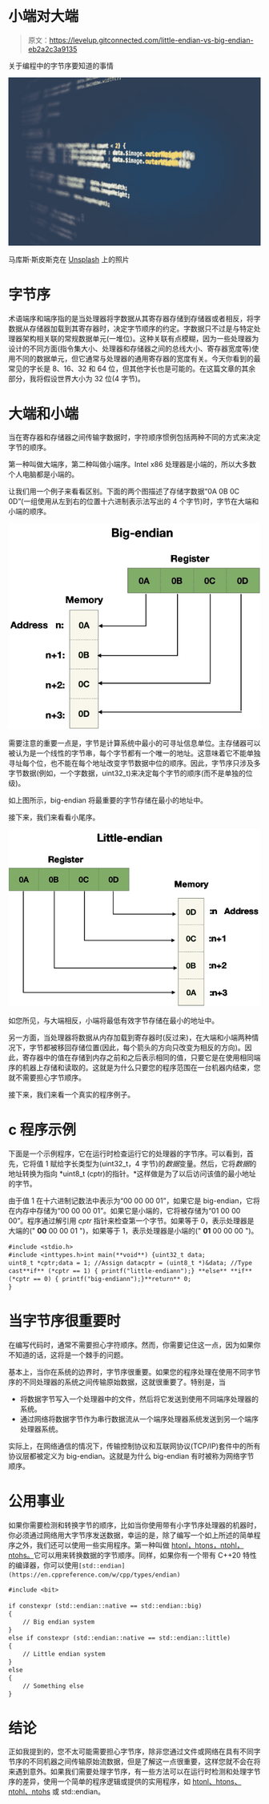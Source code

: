# 小端对大端

> 原文：<https://levelup.gitconnected.com/little-endian-vs-big-endian-eb2a2c3a9135>

关于编程中的字节序要知道的事情

![](img/830ff3f82505f2938de72b3fa8b535a2.png)

马库斯·斯皮斯克在 [Unsplash](https://unsplash.com?utm_source=medium&utm_medium=referral) 上的照片

# 字节序

术语端序和端序指的是当处理器将字数据从其寄存器存储到存储器或者相反，将字数据从存储器加载到其寄存器时，决定字节顺序的约定。字数据只不过是与特定处理器架构相关联的常规数据单元(一堆位)。这种关联有点模糊，因为一些处理器为设计的不同方面(指令集大小、处理器和存储器之间的总线大小、寄存器宽度等)使用不同的数据单元，但它通常与处理器的通用寄存器的宽度有关。今天你看到的最常见的字长是 8、16、32 和 64 位，但其他字长也是可能的。在这篇文章的其余部分，我将假设世界大小为 32 位(4 字节)。

# 大端和小端

当在寄存器和存储器之间传输字数据时，字符顺序惯例包括两种不同的方式来决定字节的顺序。

第一种叫做大端序，第二种叫做小端序。Intel x86 处理器是小端的，所以大多数个人电脑都是小端的。

让我们用一个例子来看看区别。下面的两个图描述了存储字数据“0A 0B 0C 0D”(一组使用从左到右的位置十六进制表示法写出的 4 个字节)时，字节在大端和小端的顺序。

![](img/099b6e04b0275be891935cdc3098edfe.png)

需要注意的重要一点是，字节是计算系统中最小的可寻址信息单位。主存储器可以被认为是一个线性的字节串，每个字节都有一个唯一的地址。这意味着它不能单独寻址每个位，也不能在每个地址改变字节数据中位的顺序。因此，字节序只涉及多字节数据(例如，一个字数据，uint32_t)来决定每个字节的顺序(而不是单独的位级)。

如上图所示，big-endian 将最重要的字节存储在最小的地址中。

接下来，我们来看看小尾序。

![](img/469984aba941d8482fad6fff31ec0455.png)

如您所见，与大端相反，小端将最低有效字节存储在最小的地址中。

另一方面，当处理器将数据从内存加载到寄存器时(反过来)，在大端和小端两种情况下，字节都被移回存储位置(因此，每个箭头的方向只改变为相反的方向)。因此，寄存器中的值在存储到内存之前和之后表示相同的值，只要它是在使用相同端序的机器上存储和读取的。这就是为什么只要您的程序范围在一台机器内结束，您就不需要担心字节顺序。

接下来，我们来看一个真实的程序例子。

# c 程序示例

下面是一个示例程序，它在运行时检查运行它的处理器的字节序。可以看到，首先，它将值 1 赋给字长类型为(uint32_t，4 字节)的*数据*变量。然后，它将*数据*的地址转换为指向 *uint8_t (cptr)的指针。*这样做是为了以后访问该值的最小地址的字节。

由于值 1 在十六进制记数法中表示为“00 00 00 01”，如果它是 big-endian，它将在内存中存储为“00 00 00 01”。如果它是小端的，它将被存储为“01 00 00 00”。程序通过解引用 *cptr* 指针来检查第一个字节。如果等于 0，表示处理器是大端的(" **00** 00 00 01 ")，如果等于 1，表示处理器是小端的(" **01** 00 00 00 ")。

```
#include <stdio.h>
#include <inttypes.h>int main(**void**) {uint32_t data;
uint8_t *cptr;data = 1; //Assign datacptr = (uint8_t *)&data; //Type cast**if** (*cptr == 1) { printf("little-endiann");} **else** **if** (*cptr == 0) { printf("big-endiann");}**return** 0;
}
```

# 当字节序很重要时

在编写代码时，通常不需要担心字符顺序。然而，你需要记住这一点，因为如果你不知道的话，这将是一个棘手的问题。

基本上，当你在系统的边界时，字节序很重要。如果您的程序处理在使用不同字节序的不同处理器的系统之间传输原始数据，这就很重要了。特别是，当

*   将数据字节写入一个处理器中的文件，然后将它发送到使用不同端序处理器的系统。
*   通过网络将数据字节作为串行数据流从一个端序处理器系统发送到另一个端序处理器系统。

实际上，在网络通信的情况下，传输控制协议和互联网协议(TCP/IP)套件中的所有协议层都被定义为 big-endian。这就是为什么 big-endian 有时被称为网络字节顺序。

# 公用事业

如果你需要检测和转换字节的顺序，比如当你使用带有小字节序处理器的机器时，你必须通过网络用大字节序发送数据，幸运的是，除了编写一个如上所述的简单程序之外，我们还可以使用一些实用程序。第一种叫做 [htonl，htons，ntohl，ntohs。](https://linux.die.net/man/3/ntohl)它可以用来转换数据的字节顺序。同样，如果你有一个带有 C++20 特性的编译器，你可以使用`[std::endian](https://en.cppreference.com/w/cpp/types/endian)`

```
#include <bit>

if constexpr (std::endian::native == std::endian::big)
{
    // Big endian system
}
else if constexpr (std::endian::native == std::endian::little)
{
    // Little endian system
}
else
{
    // Something else
}
```

# 结论

正如我提到的，您不太可能需要担心字节序，除非您通过文件或网络在具有不同字节序的不同机器之间传输原始流数据，但是了解这一点很重要，这样您就不会在将来遇到意外。如果我们需要处理字节序，有一些方法可以在运行时检测和处理字节序的差异，使用一个简单的程序逻辑或提供的实用程序，如 [htonl、htons、ntohl、ntohs](https://linux.die.net/man/3/ntohl) 或 std::endian。
